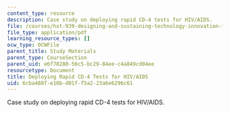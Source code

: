 ```yaml
---
content_type: resource
description: Case study on deploying rapid CD-4 tests for HIV/AIDS.
file: /courses/hst-939-designing-and-sustaining-technology-innovation-for-global-health-practice-spring-2008/6cba488fe10bd01ff5a223a6e6296c61_cd4.pdf
file_type: application/pdf
learning_resource_types: []
ocw_type: OCWFile
parent_title: Study Materials
parent_type: CourseSection
parent_uid: e6f78280-56c5-bc29-84ee-c4a849cd04ee
resourcetype: Document
title: Deploying Rapid CD-4 Tests for HIV/AIDS
uid: 6cba488f-e10b-d01f-f5a2-23a6e6296c61
---
```

Case study on deploying rapid CD-4 tests for HIV/AIDS.
